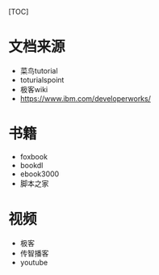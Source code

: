 [TOC]

# 文档来源

- 菜鸟tutorial
- toturialspoint
- 极客wiki
- https://www.ibm.com/developerworks/

# 书籍

- foxbook
- bookdl
- ebook3000
- 脚本之家

# 视频

- 极客
- 传智播客
- youtube